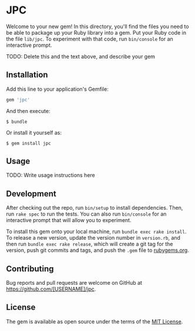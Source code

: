 # JPC

Welcome to your new gem! In this directory, you'll find the files you need to be able to package up your Ruby library into a gem. Put your Ruby code in the file `lib/jpc`. To experiment with that code, run `bin/console` for an interactive prompt.

TODO: Delete this and the text above, and describe your gem

## Installation

Add this line to your application's Gemfile:

```ruby
gem 'jpc'
```

And then execute:

    $ bundle

Or install it yourself as:

    $ gem install jpc

## Usage

TODO: Write usage instructions here

## Development

After checking out the repo, run `bin/setup` to install dependencies. Then, run `rake spec` to run the tests. You can also run `bin/console` for an interactive prompt that will allow you to experiment.

To install this gem onto your local machine, run `bundle exec rake install`. To release a new version, update the version number in `version.rb`, and then run `bundle exec rake release`, which will create a git tag for the version, push git commits and tags, and push the `.gem` file to [rubygems.org](https://rubygems.org).

## Contributing

Bug reports and pull requests are welcome on GitHub at https://github.com/[USERNAME]/jpc.


## License

The gem is available as open source under the terms of the [MIT License](http://opensource.org/licenses/MIT).

